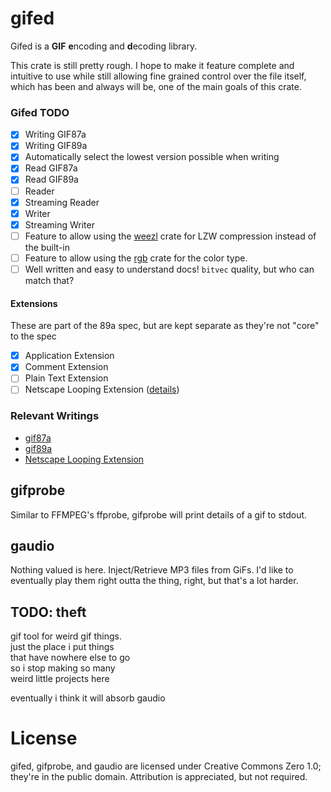 # gifed
Gifed is a **GIF** **e**ncoding and **d**ecoding library.

This crate is still pretty rough. I hope to make it feature complete and intuitive to use while still allowing fine grained control over the file itself, which has been and always will be, one of the main goals of this crate.

### Gifed TODO
- [x] Writing GIF87a
- [x] Writing GIF89a
- [x] Automatically select the lowest version possible when writing
- [x] Read GIF87a
- [x] Read GIF89a
- [ ] Reader
- [x] Streaming Reader
- [x] Writer
- [x] Streaming Writer
- [ ] Feature to allow using the [weezl][weezl-crates] crate for LZW compression instead of the built-in
- [ ] Feature to allow using the [rgb][rgb-crates] crate for the color type.
- [ ] Well written and easy to understand docs! `bitvec` quality, but who can match that?

[weezl-crates]: https://crates.io/crates/weezl
[rgb-crates]: https://crates.io/crates/rgb

#### Extensions
These are part of the 89a spec, but are kept separate as they're not "core" to the spec

- [x] Application Extension
- [x] Comment Extension
- [ ] Plain Text Extension
- [ ] Netscape Looping Extension ([details][netscape])

### Relevant Writings

- [gif87a][gif87a]
- [gif89a][gif89a]
- [Netscape Looping Extension][netscape]

[gif87a]: https://www.w3.org/Graphics/GIF/spec-gif87.txt
[gif89a]: https://www.w3.org/Graphics/GIF/spec-gif89a.txt
[netscape]: http://www.vurdalakov.net/misc/gif/netscape-looping-application-extension

## gifprobe
Similar to FFMPEG's ffprobe, gifprobe will print details of a gif to stdout.

## gaudio
Nothing valued is here. Inject/Retrieve MP3 files from GiFs. I'd like to eventually play them right outta the thing, right, but that's a lot harder.

## TODO: theft
gif tool for weird gif things.  
just the place i put things  
that have nowhere else to go  
so i stop making so many  
weird little projects here

eventually i think it will absorb gaudio

# License
gifed, gifprobe, and gaudio are licensed under Creative Commons Zero 1.0; they're in the public domain. Attribution is appreciated, but not required.
